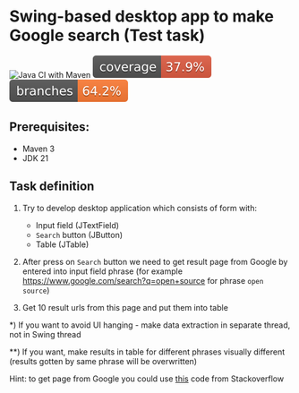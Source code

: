 
# Swing-based desktop app to make Google search (Test task)
![Java CI with Maven](https://github.com/andrei-punko/swing-app-google-search/workflows/Java%20CI%20with%20Maven/badge.svg)
[![Coverage](.github/badges/jacoco.svg)](https://github.com/andrei-punko/swing-app-google-search/actions/workflows/maven.yml)
[![Branches](.github/badges/branches.svg)](https://github.com/andrei-punko/swing-app-google-search/actions/workflows/maven.yml)

## Prerequisites:
- Maven 3
- JDK 21

## Task definition

1. Try to develop desktop application which consists of form with:  
    - Input field (JTextField)
    - `Search` button (JButton)
    - Table (JTable)

2. After press on `Search` button we need to get result page from Google by entered into input field phrase
(for example https://www.google.com/search?q=open+source for phrase `open source`)

3. Get 10 result urls from this page and put them into table

*) If you want to avoid UI hanging - make data extraction in separate thread, not in Swing thread 

**) If you want, make results in table for different phrases visually different  
(results gotten by same phrase will be overwritten) 

Hint: to get page from Google you could use 
[this](https://stackoverflow.com/questions/3727662/how-can-you-search-google-programmatically-java-api) 
code from Stackoverflow
